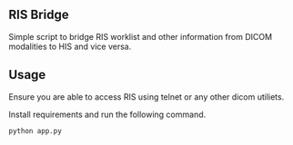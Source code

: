RIS Bridge
-----------


Simple script to bridge RIS worklist and other information from DICOM modalities to HIS and vice versa.


Usage
------

Ensure you are able to access RIS using telnet or any other dicom utiliets.

Install requirements and run the following command.

    python app.py